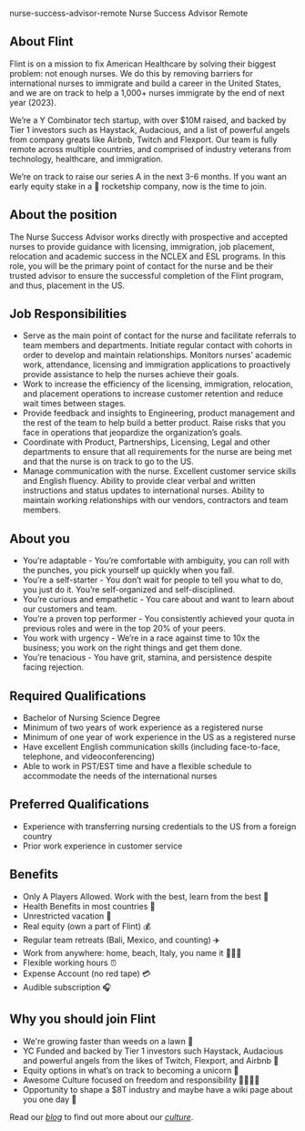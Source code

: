 nurse-success-advisor-remote
Nurse Success Advisor
Remote


## About Flint

Flint is on a mission to fix American Healthcare by solving their biggest problem: not enough nurses. We do this by removing barriers for international nurses to immigrate and build a career in the United States, and we are on track to help a 1,000+ nurses immigrate by the end of next year (2023).

We’re a Y Combinator tech startup, with over $10M raised, and backed by Tier 1 investors such as Haystack, Audacious, and a list of powerful angels from company greats like Airbnb, Twitch and Flexport. Our team is fully remote across multiple countries, and comprised of industry veterans from technology, healthcare, and immigration.

We’re on track to raise our series A in the next 3-6 months. If you want an early equity stake in a 🚀 rocketship company, now is the time to join.


## About the position
The Nurse Success Advisor works directly with prospective and accepted nurses to provide guidance with licensing, immigration, job placement, relocation and academic success in the NCLEX and ESL programs. In this role, you will be the primary point of contact for the nurse and be their trusted advisor to ensure the successful completion of the Flint program, and thus, placement in the US.


## Job Responsibilities
- Serve as the main point of contact for the nurse and facilitate referrals to team members and departments. Initiate regular contact with cohorts in order to develop and maintain relationships. Monitors nurses’ academic work, attendance, licensing and immigration applications to proactively provide assistance to help the nurses achieve their goals.
- Work to increase the efficiency of the licensing, immigration, relocation, and placement operations to increase customer retention and reduce wait times between stages.
- Provide feedback and insights to Engineering, product management and the rest of the team to help build a better product. Raise risks that you face in operations that jeopardize the organization’s goals.
- Coordinate with Product, Partnerships, Licensing, Legal and other departments to ensure that all requirements for the nurse are being met and that the nurse is on track to go to the US.
- Manage communication with the nurse. Excellent customer service skills and English fluency. Ability to provide clear verbal and written instructions and status updates to international nurses. Ability to maintain working relationships with our vendors, contractors and team members.


## About you
- You’re adaptable - You’re comfortable with ambiguity, you can roll with the punches, you pick yourself up quickly when you fall.
- You’re a self-starter - You don’t wait for people to tell you what to do, you just do it. You’re self-organized and self-disciplined.
- You’re curious and empathetic - You care about and want to learn about our customers and team.
- You’re a proven top performer - You consistently achieved your quota in previous roles and were in the top 20% of your peers.
- You work with urgency - We’re in a race against time to 10x the business; you work on the right things and get them done.
- You’re tenacious -  You have grit, stamina, and persistence despite facing rejection.

## Required Qualifications
- Bachelor of Nursing Science Degree
- Minimum of two years of work experience as a registered nurse
- Minimum of one year of work experience in the US as a registered nurse
- Have excellent English communication skills (including face-to-face, telephone, and videoconferencing)
- Able to work in PST/EST time and have a flexible schedule to accommodate the needs of the international nurses
  

## Preferred Qualifications
- Experience with transferring nursing credentials to the US from a foreign country
- Prior work experience in customer service


## Benefits
- Only A Players Allowed. Work with the best, learn from the best 🥇
- Health Benefits in most countries 🏥
- Unrestricted vacation 🌴
- Real equity (own a part of Flint) 💰
- Regular team retreats (Bali, Mexico, and counting) ✈️
- Work from anywhere: home, beach, Italy, you name it 👩🏽‍💻
- Flexible working hours ⏰
- Expense Account (no red tape) 💳
- Audible subscription 🎧

## Why you should join Flint
- We're growing faster than weeds on a lawn 🌱
- YC Funded and backed by Tier 1 investors such Haystack, Audacious and powerful angels from the likes of Twitch, Flexport, and Airbnb 💸
- Equity options in what’s on track to becoming a unicorn 🦄
- Awesome Culture focused on freedom and responsibility 👨‍👩‍👧‍👦
- Opportunity to shape a $8T industry and maybe have a wiki page about you one day 📜

Read our _[blog](https://withflint.com/blog)_ to find out more about our _[culture](https://withflint.com/blog/culture)_.